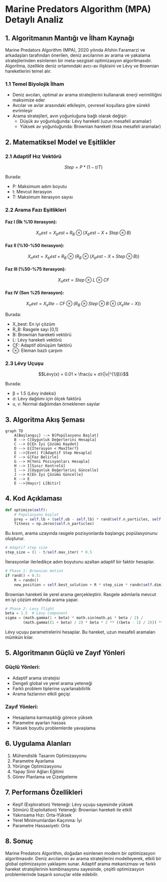 # Marine Predators Algorithm (MPA) Detaylı Analiz

## 1. Algoritmanın Mantığı ve İlham Kaynağı

Marine Predators Algorithm (MPA), 2020 yılında Afshin Faramarzi ve arkadaşları tarafından önerilen, deniz avcılarının av arama ve yakalama stratejilerinden esinlenen bir meta-sezgisel optimizasyon algoritmasıdır. Algoritma, özellikle deniz ortamındaki avcı-av ilişkisini ve Lévy ve Brownian hareketlerini temel alır.

### 1.1 Temel Biyolojik İlham
- Deniz avcıları, optimal av arama stratejilerini kullanarak enerji verimliliğini maksimize eder
- Avcılar ve avlar arasındaki etkileşim, çevresel koşullara göre sürekli evrimleşir
- Arama stratejileri, avın yoğunluğuna bağlı olarak değişir:
  * Düşük av yoğunluğunda: Lévy hareketi (uzun mesafeli aramalar)
  * Yüksek av yoğunluğunda: Brownian hareketi (kısa mesafeli aramalar)

## 2. Matematiksel Model ve Eşitlikler

### 2.1 Adaptif Hız Vektörü
```math
Step = P * (1 - t/T)
```
Burada:
- P: Maksimum adım boyutu
- t: Mevcut iterasyon
- T: Maksimum iterasyon sayısı

### 2.2 Arama Fazı Eşitlikleri

#### Faz I (İlk %10 iterasyon):
```math
X_next = X_best + R_B ⊗ (X_best - X + Step ⊗ B)
```

#### Faz II (%10-%50 iterasyon):
```math
X_next = X_best + R_B ⊗ (R_B ⊗ (X_best - X + Step ⊗ B))
```

#### Faz III (%50-%75 iterasyon):
```math
X_next = Step ⊗ L ⊗ CF
```

#### Faz IV (Son %25 iterasyon):
```math
X_next = X_elite - CF ⊗ (R_B ⊗ Step ⊗ B ⊗ (X_elite - X))
```

Burada:
- X_best: En iyi çözüm
- R_B: Rasgele sayı [0,1]
- B: Brownian hareketi vektörü
- L: Lévy hareketi vektörü
- CF: Adaptif dönüşüm faktörü
- ⊗: Eleman bazlı çarpım

### 2.3 Lévy Uçuşu
```math
Lévy(x) = 0.01 × \frac{u × σ}{|v|^{1/β}}
```
Burada:
- β = 1.5 (Lévy indeksi)
- σ: Lévy dağılımı için ölçek faktörü
- u, v: Normal dağılımdan örneklenen sayılar

## 3. Algoritma Akış Şeması

```mermaid
graph TD
    A[Başlangıç] --> B[Popülasyonu Başlat]
    B --> C[Uygunluk Değerlerini Hesapla]
    C --> D[En İyi Çözümü Kaydet]
    D --> E{İterasyon < MaxIter?}
    E -->|Evet| F[Adaptif Step Hesapla]
    F --> G[Faz Belirle]
    G --> H[Yeni Pozisyonları Hesapla]
    H --> I[Sınır Kontrolü]
    I --> J[Uygunluk Değerlerini Güncelle]
    J --> K[En İyi Çözümü Güncelle]
    K --> E
    E -->|Hayır| L[Bitir]
```

## 4. Kod Açıklaması

```python
def optimize(self):
    # Popülasyonu başlat
    prey = self.lb + (self.ub - self.lb) * rand(self.n_particles, self.dim)
    fitness = np.zeros(self.n_particles)
```
Bu kısım, arama uzayında rasgele pozisyonlarda başlangıç popülasyonunu oluşturur.

```python
# Adaptif step size
step_size = (1 - t/self.max_iter) * 0.5
```
İterasyonlar ilerledikçe adım boyutunu azaltan adaptif bir faktör hesaplar.

```python
# Phase 1: Brownian motion
if rand() < 0.5:
    R = randn()
    new_position = self.best_solution + R * step_size * randn(self.dim)
```
Brownian hareketi ile yerel arama gerçekleştirir. Rasgele adımlarla mevcut en iyi çözüm etrafında arama yapar.

```python
# Phase 2: Levy flight
beta = 1.5  # Levy component
sigma = (math.gamma(1 + beta) * math.sin(math.pi * beta / 2) / 
        (math.gamma((1 + beta) / 2) * beta * 2 ** ((beta - 1) / 2))) ** (1 / beta)
```
Lévy uçuşu parametrelerini hesaplar. Bu hareket, uzun mesafeli aramaları mümkün kılar.

## 5. Algoritmanın Güçlü ve Zayıf Yönleri

### Güçlü Yönleri:
- Adaptif arama stratejisi
- Dengeli global ve yerel arama yeteneği
- Farklı problem tiplerine uyarlanabilirlik
- Arama fazlarının etkili geçişi

### Zayıf Yönleri:
- Hesaplama karmaşıklığı görece yüksek
- Parametre ayarları hassas
- Yüksek boyutlu problemlerde yavaşlama

## 6. Uygulama Alanları

1. Mühendislik Tasarım Optimizasyonu
2. Parametre Ayarlama
3. Yörünge Optimizasyonu
4. Yapay Sinir Ağları Eğitimi
5. Görev Planlama ve Çizelgeleme

## 7. Performans Özellikleri

- Keşif (Exploration) Yeteneği: Lévy uçuşu sayesinde yüksek
- Sömürü (Exploitation) Yeteneği: Brownian hareketi ile etkili
- Yakınsama Hızı: Orta-Yüksek
- Yerel Minimumlardan Kaçınma: İyi
- Parametre Hassasiyeti: Orta

## 8. Sonuç

Marine Predators Algorithm, doğadan esinlenen modern bir optimizasyon algoritmasıdır. Deniz avcılarının av arama stratejilerini modelleyerek, etkili bir global optimizasyon yaklaşımı sunar. Adaptif arama mekanizması ve farklı hareket stratejilerinin kombinasyonu sayesinde, çeşitli optimizasyon problemlerinde başarılı sonuçlar elde edebilir.
